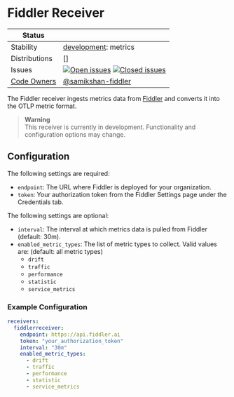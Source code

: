 # Fiddler Receiver
<!-- status autogenerated section -->
| Status        |           |
| ------------- |-----------|
| Stability     | [development]: metrics   |
| Distributions | [] |
| Issues        | [![Open issues](https://img.shields.io/github/issues-search/open-telemetry/opentelemetry-collector-contrib?query=is%3Aissue%20is%3Aopen%20label%3Areceiver%2Ffiddler%20&label=open&color=orange&logo=opentelemetry)](https://github.com/open-telemetry/opentelemetry-collector-contrib/issues?q=is%3Aopen+is%3Aissue+label%3Areceiver%2Ffiddler) [![Closed issues](https://img.shields.io/github/issues-search/open-telemetry/opentelemetry-collector-contrib?query=is%3Aissue%20is%3Aclosed%20label%3Areceiver%2Ffiddler%20&label=closed&color=blue&logo=opentelemetry)](https://github.com/open-telemetry/opentelemetry-collector-contrib/issues?q=is%3Aclosed+is%3Aissue+label%3Areceiver%2Ffiddler) |
| [Code Owners](https://github.com/open-telemetry/opentelemetry-collector-contrib/blob/main/CONTRIBUTING.md#becoming-a-code-owner)    | [@samikshan-fiddler](https://www.github.com/samikshan-fiddler) |

[development]: https://github.com/open-telemetry/opentelemetry-collector/blob/main/docs/component-stability.md#development
<!-- end autogenerated section -->

The Fiddler receiver ingests metrics data from [Fiddler](https://docs.fiddler.ai/) and converts it into the OTLP metric format.

> **Warning**  
> This receiver is currently in development. Functionality and configuration options may change.

## Configuration

The following settings are required:
- `endpoint`: The URL where Fiddler is deployed for your organization.
- `token`: Your authorization token from the Fiddler Settings page under the Credentials tab.

The following settings are optional:
- `interval`: The interval at which metrics data is pulled from Fiddler (default: 30m).
- `enabled_metric_types`: The list of metric types to collect. Valid values are: (default: all metric types)
  - `drift`
  - `traffic`
  - `performance`
  - `statistic`
  - `service_metrics`

### Example Configuration

```yaml
receivers:
  fiddlerreceiver:
    endpoint: https://api.fiddler.ai
    token: "your_authorization_token"
    interval: "30m"
    enabled_metric_types:
      - drift
      - traffic
      - performance
      - statistic
      - service_metrics
```
